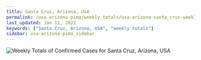 ```yaml
---
title: Santa Cruz, Arizona, USA
permalink: /usa-arizona-pima/weekly_totals/usa-arizona-santa_cruz-weekly_totals.html
last_updated: Jan 11, 2022
keywords: ["Santa Cruz, Arizona, USA", "weekly totals"]
sidebar: usa-arizona-pima_sidebar
---
```


![Weekly Totals of Confirmed Cases for Santa Cruz, Arizona, USA](/covid_tracker/images/graphs/usa-arizona-santa_cruz-weekly_totals_graph.png)

